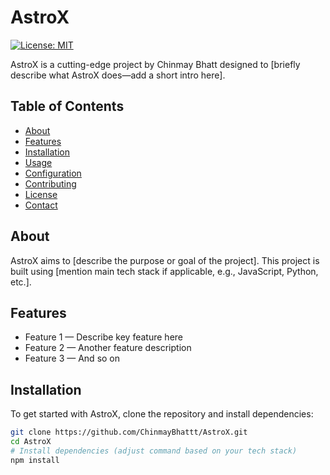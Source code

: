 # AstroX

[![License: MIT](https://img.shields.io/badge/License-MIT-yellow.svg)](https://opensource.org/licenses/MIT)

AstroX is a cutting-edge project by Chinmay Bhatt designed to [briefly describe what AstroX does—add a short intro here].

## Table of Contents

- [About](#about)
- [Features](#features)
- [Installation](#installation)
- [Usage](#usage)
- [Configuration](#configuration)
- [Contributing](#contributing)
- [License](#license)
- [Contact](#contact)

## About

AstroX aims to [describe the purpose or goal of the project]. This project is built using [mention main tech stack if applicable, e.g., JavaScript, Python, etc.].

## Features

- Feature 1 — Describe key feature here
- Feature 2 — Another feature description
- Feature 3 — And so on

## Installation

To get started with AstroX, clone the repository and install dependencies:

```bash
git clone https://github.com/ChinmayBhattt/AstroX.git
cd AstroX
# Install dependencies (adjust command based on your tech stack)
npm install

